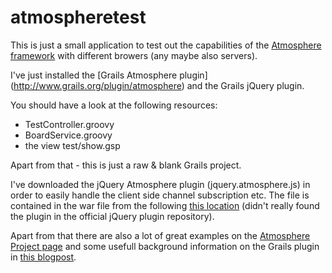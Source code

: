 atmospheretest
======
This is just a small application to test out the capabilities of the [Atmosphere framework](http://atmosphere.java.net//) 
with different browers (any maybe also servers).


I've just installed the [Grails Atmosphere plugin] (http://www.grails.org/plugin/atmosphere)
and the Grails jQuery plugin.

You should have a look at the following resources:
- TestController.groovy
- BoardService.groovy
- the view test/show.gsp

Apart from that - this is just a raw & blank Grails project.

I've downloaded the jQuery Atmosphere plugin (jquery.atmosphere.js) in order to easily handle the client side
channel subscription etc.
The file is contained in the war file from the following [this location](https://oss.sonatype.org/content/repositories/releases/org/atmosphere/atmosphere-jquery/0.7.1/) 
(didn't really found the plugin in the official jQuery plugin repository).


Apart from that there are also a lot of great examples on the [Atmosphere Project page](http://atmosphere.java.net/)
and some usefull background information on the Grails plugin in [this blogpost](http://codeyeti.com/posts/ajax-push-in-grails-using-the-atmosphere-plugin/).







